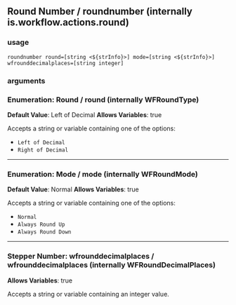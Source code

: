 
## Round Number / roundnumber (internally is.workflow.actions.round)


### usage
`roundnumber round=[string <${strInfo}>] mode=[string <${strInfo}>] wfrounddecimalplaces=[string integer]`

### arguments
### Enumeration: Round / round (internally WFRoundType)
**Default Value**: Left of Decimal
**Allows Variables**: true


Accepts a string 
or variable
containing one of the options:

- `Left of Decimal`
- `Right of Decimal`
---
### Enumeration: Mode / mode (internally WFRoundMode)
**Default Value**: Normal
**Allows Variables**: true


Accepts a string 
or variable
containing one of the options:

- `Normal`
- `Always Round Up`
- `Always Round Down`
---
### Stepper Number: wfrounddecimalplaces / wfrounddecimalplaces (internally WFRoundDecimalPlaces)
**Allows Variables**: true


Accepts a string 
or variable
containing an integer value.
